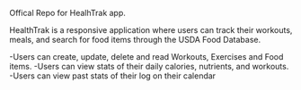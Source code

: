 Offical Repo for HealhTrak app.

HealthTrak is a responsive application where users can track their workouts, meals, and search for food items through the USDA Food Database. 

-Users can create, update, delete and read Workouts, Exercises and Food items.
-Users can view stats of their daily calories, nutrients, and workouts.
-Users can view past stats of their log on their calendar
